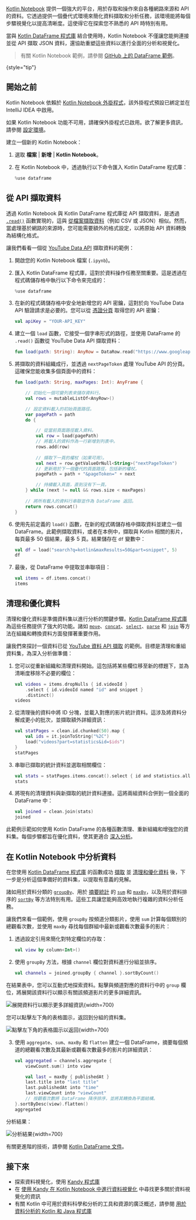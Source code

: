 [//]: # (title: 從網路來源和 API 擷取資料)

[Kotlin Notebook](kotlin-notebook-overview.md) 提供一個強大的平台，用於存取和操作來自各種網路來源和 API 的資料。它透過提供一個疊代式環境來簡化資料擷取和分析任務，該環境能將每個步驟視覺化以提高清晰度。這使得它在探索您不熟悉的 API 時特別有用。

當與 [Kotlin DataFrame 程式庫](https://kotlin.github.io/dataframe/gettingstarted.html) 結合使用時，Kotlin Notebook 不僅讓您能夠連接並從 API 擷取 JSON 資料，還協助重塑這些資料以進行全面的分析和視覺化。

> 有關 Kotlin Notebook 範例，請參閱 [GitHub 上的 DataFrame 範例](https://github.com/Kotlin/dataframe/blob/master/examples/notebooks/youtube/Youtube.ipynb)。
> 
{style="tip"}

## 開始之前

Kotlin Notebook 依賴於 [Kotlin Notebook 外掛程式](https://plugins.jetbrains.com/plugin/16340-kotlin-notebook)，該外掛程式預設已綁定並在 IntelliJ IDEA 中啟用。

如果 Kotlin Notebook 功能不可用，請確保外掛程式已啟用。欲了解更多資訊，請參閱 [設定環境](kotlin-notebook-set-up-env.md)。

建立一個新的 Kotlin Notebook：

1. 選取 **檔案** | **新增** | **Kotlin Notebook**。
2. 在 Kotlin Notebook 中，透過執行以下命令匯入 Kotlin DataFrame 程式庫：

   ```kotlin
   %use dataframe
   ```

## 從 API 擷取資料

透過 Kotlin Notebook 與 Kotlin DataFrame 程式庫從 API 擷取資料，是透過 [`.read()`](https://kotlin.github.io/dataframe/read.html) 函數實現的，這與 [從檔案擷取資料](data-analysis-work-work-with-data-sources.md#retrieve-data-from-a-file)（例如 CSV 或 JSON）相似。然而，當處理基於網路的來源時，您可能需要額外的格式設定，以將原始 API 資料轉換為結構化格式。

讓我們看看一個從 [YouTube Data API](https://console.cloud.google.com/apis/library/youtube.googleapis.com) 擷取資料的範例：

1. 開啟您的 Kotlin Notebook 檔案 (`.ipynb`)。

2. 匯入 Kotlin DataFrame 程式庫，這對於資料操作任務至關重要。這是透過在程式碼儲存格中執行以下命令來完成的：

   ```kotlin
   %use dataframe
   ```

3. 在新的程式碼儲存格中安全地新增您的 API 密鑰，這對於向 YouTube Data API 驗證請求是必要的。您可以從 [憑證分頁](https://console.cloud.google.com/apis/credentials) 取得您的 API 密鑰：

   ```kotlin
   val apiKey = "YOUR-API_KEY"
   ```

4. 建立一個 `load` 函數，它接受一個字串形式的路徑，並使用 DataFrame 的 `.read()` 函數從 YouTube Data API 擷取資料：

   ```kotlin
   fun load(path: String): AnyRow = DataRow.read("https://www.googleapis.com/youtube/v3/$path&key=$apiKey")
   ```

5. 將擷取的資料組織成行，並透過 `nextPageToken` 處理 YouTube API 的分頁。這確保您能收集多個頁面中的資料：

   ```kotlin
   fun load(path: String, maxPages: Int): AnyFrame {
   
       // 初始化一個可變列表來儲存資料行。
       val rows = mutableListOf<AnyRow>()
   
       // 設定資料載入的初始頁面路徑。
       var pagePath = path
       do {
   
           // 從當前頁面路徑載入資料。
           val row = load(pagePath)
           // 將載入的資料作為一行新增到列表中。
           rows.add(row)
          
           // 擷取下一頁的權杖（如果可用）。
           val next = row.getValueOrNull<String>("nextPageToken")
           // 更新用於下一個疊代的頁面路徑，包括新的權杖。
           pagePath = path + "&pageToken=" + next
   
           // 持續載入頁面，直到沒有下一頁。
       } while (next != null && rows.size < maxPages) 
       
       // 將所有載入的資料行串聯並作為 DataFrame 返回。
       return rows.concat() 
   }
   ```

6. 使用先前定義的 `load()` 函數，在新的程式碼儲存格中擷取資料並建立一個 DataFrame。此範例擷取資料，或者在本例中，擷取與 Kotlin 相關的影片，每頁最多 50 個結果，最多 5 頁。結果儲存在 `df` 變數中：

   ```kotlin
   val df = load("search?q=kotlin&maxResults=50&part=snippet", 5)
   df
   ```

7. 最後，從 DataFrame 中提取並串聯項目：

   ```kotlin
   val items = df.items.concat()
   items
   ```

## 清理和優化資料

清理和優化資料是準備資料集以進行分析的關鍵步驟。[Kotlin DataFrame 程式庫](https://kotlin.github.io/dataframe/gettingstarted.html) 為這些任務提供了強大的功能。諸如 [`move`](https://kotlin.github.io/dataframe/move.html)、[`concat`](https://kotlin.github.io/dataframe/concatdf.html)、[`select`](https://kotlin.github.io/dataframe/select.html)、[`parse`](https://kotlin.github.io/dataframe/parse.html) 和 [`join`](https://kotlin.github.io/dataframe/join.html) 等方法在組織和轉換資料方面發揮著重要作用。

讓我們來探討一個資料已從 [YouTube 資料 API 擷取](#fetch-data-from-an-api) 的範例。目標是清理和重組資料集，為深入分析做準備：

1. 您可以從重新組織和清理資料開始。這包括將某些欄位移至新的標題下，並為清晰度移除不必要的欄位：

   ```kotlin
   val videos = items.dropNulls { id.videoId }
       .select { id.videoId named "id" and snippet }
       .distinct()
   videos
   ```

2. 從清理後的資料中將 ID 分塊，並載入對應的影片統計資料。這涉及將資料分解成更小的批次，並擷取額外詳細資訊：

   ```kotlin
   val statPages = clean.id.chunked(50).map {
       val ids = it.joinToString("%2C")
       load("videos?part=statistics&id=$ids")
   }
   statPages
   ```

3. 串聯已擷取的統計資料並選取相關欄位：

   ```kotlin
   val stats = statPages.items.concat().select { id and statistics.all() }.parse()
   stats
   ```

4. 將現有的清理資料與新擷取的統計資料連接。這將兩組資料合併到一個全面的 DataFrame 中：

   ```kotlin
   val joined = clean.join(stats)
   joined
   ```

此範例示範如何使用 Kotlin DataFrame 的各種函數清理、重新組織和增強您的資料集。每個步驟都旨在優化資料，使其更適合 [深入分析](#analyze-data-in-kotlin-notebook)。

## 在 Kotlin Notebook 中分析資料

在您使用 [Kotlin DataFrame 程式庫](https://kotlin.github.io/dataframe/gettingstarted.html) 的函數成功 [擷取](#fetch-data-from-an-api) 並 [清理和優化資料](#clean-and-refine-data) 後，下一步是分析這個準備好的資料集，以提取有意義的見解。

諸如用於資料分類的 [`groupBy`](https://kotlin.github.io/dataframe/groupby.html)、用於 [摘要統計](https://kotlin.github.io/dataframe/summarystatistics.html) 的 [`sum`](https://kotlin.github.io/dataframe/sum.html) 和 [`maxBy`](https://kotlin.github.io/dataframe/maxby.html)，以及用於資料排序的 [`sortBy`](https://kotlin.github.io/dataframe/sortby.html) 等方法特別有用。這些工具讓您能夠高效地執行複雜的資料分析任務。

讓我們來看一個範例，使用 `groupBy` 按頻道分類影片，使用 `sum` 計算每個類別的總觀看次數，並使用 `maxBy` 尋找每個群組中最新或觀看次數最多的影片：

1. 透過設定引用來簡化對特定欄位的存取：

   ```kotlin
   val view by column<Int>()
   ```

2. 使用 `groupBy` 方法，根據 `channel` 欄位對資料進行分組並排序。

   ```kotlin
   val channels = joined.groupBy { channel }.sortByCount()
   ```

在結果表中，您可以互動式地探索資料。點擊與頻道對應的資料行中的 `group` 欄位，將展開該資料行以顯示有關該頻道影片的更多詳細資訊。

![展開資料行以顯示更多詳細資訊](results-of-expanding-group-data-analysis.png){width=700}

您可以點擊左下角的表格圖示，返回到分組的資料集。

![點擊左下角的表格圖示以返回](return-to-grouped-dataset.png){width=700}

3. 使用 `aggregate`、`sum`、`maxBy` 和 `flatten` 建立一個 DataFrame，摘要每個頻道的總觀看次數及其最新或觀看次數最多的影片的詳細資訊：

   ```kotlin
   val aggregated = channels.aggregate {
       viewCount.sum() into view
   
       val last = maxBy { publishedAt }
       last.title into "last title"
       last.publishedAt into "time"
       last.viewCount into "viewCount"
       // 按觀看次數將 DataFrame 降序排序，並將其轉換為平面結構。
   }.sortByDesc(view).flatten()
   aggregated
   ```

分析結果：

![分析結果](kotlin-analysis.png){width=700}

有關更進階的技術，請參閱 [Kotlin DataFrame 文件](https://kotlin.github.io/dataframe/gettingstarted.html)。

## 接下來

* 探索資料視覺化，使用 [Kandy 程式庫](https://kotlin.github.io/kandy/examples.html)
* 在 [使用 Kandy 在 Kotlin Notebook 中進行資料視覺化](data-analysis-visualization.md) 中尋找更多關於資料視覺化的資訊
* 有關 Kotlin 中可用於資料科學和分析的工具和資源的廣泛概述，請參閱 [用於資料分析的 Kotlin 和 Java 程式庫](data-analysis-libraries.md)